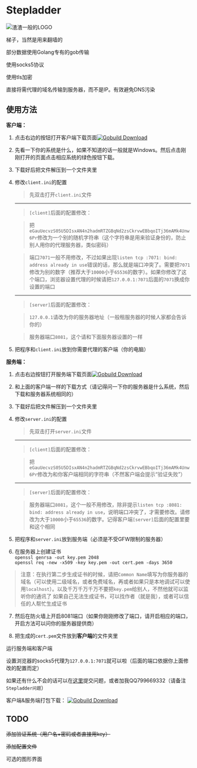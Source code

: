 Stepladder
==========

![渣渣一般的LOGO](http://img1.tuchuang.org/uploads/2014/07/绘图.svg)

梯子，当然是用来翻墙的

部分数据使用Golang专有的gob传输

使用socks5协议

使用tls加密

直接将需代理的域名传输到服务器，而不是IP。有效避免DNS污染

使用方法
-------

**客户端：**

  1. 点击右边的按钮打开客户端下载页面[![Gobuild Download](https://img.shields.io/badge/Gobuild-download-green.svg?style=flat)](http://beta.gobuild.io/github.com/Bluek404/Stepladder/client)

  2. 先看一下你的系统是什么，如果不知道的话一般就是Windows。然后点击刚刚打开的页面点击相应系统的绿色按钮下载。

  3. 下载好后把文件解压到一个文件夹里

  4. 修改`client.ini`的配置

     >先双击打开`client.ini`文件

     ------------

     >`[client]`后面的配置修改：

     >把`eGauUecvzS05U5DIsxAN4n2hadmRTZGBqNd2zsCkrvwEBbqoITj36mAMk4Unw6Pr`修改为一个别的随机字符串（这个字符串是用来验证身份的，防止别人用你的代理服务器，类似密码）

     >端口`7071`一般不用修改，不过如果出现`listen tcp :7071: bind: address already in use`错误的话，那么就是端口冲突了。需要把`7071`修改为别的数字（推荐大于`10000`小于`65536`的数字）。如果你修改了这个端口，浏览器设置代理的时候请把`127.0.0.1:7071`后面的`7071`换成你设置的端口

     ------------

     >`[server]`后面的配置修改：

     >`127.0.0.1`请改为你的服务器地址（一般租服务器的时候人家都会告诉你的）

     >服务器端口`8081`，这个请和下面服务器设置的一样

  5. 把程序和`client.ini`放到你需要代理的客户端（你的电脑）

**服务端：**

  1. 点击右边按钮打开服务端下载页面[![Gobuild Download](https://img.shields.io/badge/Gobuild-download-green.svg?style=flat)](http://beta.gobuild.io/github.com/Bluek404/Stepladder/server)

  2. 和上面的客户端一样的下载方式（请记得问一下你的服务器是什么系统，然后下载和服务器系统相同的）

  3. 下载好后把文件解压到一个文件夹里

  4. 修改`server.ini`的配置

     >先双击打开`server.ini`文件

     ------------

     >`[client]`后面的配置修改：

     >把`eGauUecvzS05U5DIsxAN4n2hadmRTZGBqNd2zsCkrvwEBbqoITj36mAMk4Unw6Pr`修改为和你客户端相同的字符串（不然客户端会提示“验证失败”）

     ------------

     >`[server]`后面的配置修改：

     >服务器端口`8081`，这个一般不用修改，除非提示`listen tcp :8081: bind: address already in use`，说明端口冲突了，才需要修改。请修改为大于`10000`小于`65536`的数字。记得客户端`[server]`后面的配置里要和这个相同

  5. 把程序和`server.ini`放到服务端（必须是不受GFW限制的服务器）

  6. 在服务器上创建证书  
  `openssl genrsa -out key.pem 2048`  
  `openssl req -new -x509 -key key.pem -out cert.pem -days 3650`
  >注意：在执行第二步生成证书的时候，请把`Common Name`填写为你服务器的域名（可以使用二级域名，或者免费域名，再或者如果只是本地调试可以使用`localhost`）。以及千万千万千万不要把`key.pem`给别人，不然他就可以监听你的通讯了
  >如果自己无法生成证书，可以找作者（就是我），或者可以信任的人帮忙生成证书

  7. 然后在防火墙上开启8081端口（如果你刚刚修改了端口，请开启相应的端口，开启方法可以问你的服务器提供商）

  8. 把生成的`cert.pem`文件放到**客户端**的文件夹里

运行服务端和客户端

设置浏览器的socks5代理为`127.0.0.1:7071`就可以啦（后面的端口依据你上面修改的配置而定）

如果还有什么不会的话可以在[这里](https://github.com/Bluek404/Stepladder/issues)提交问题，或者加我QQ799669332（请备注`Stepladder问题`）

客户端&服务端打包下载：
[![Gobuild Download](https://img.shields.io/badge/Gobuild-download-green.svg?style=flat)](http://beta.gobuild.io/github.com/Bluek404/Stepladder)

TODO
----

~~添加验证系统（用户名+密码或者直接用key）~~

~~添加配置文件~~

可选的图形界面
